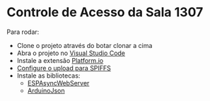 # Controle de Acesso da Sala 1307

Para rodar:
- Clone o projeto através do botar clonar a cima
- Abra o projeto no [Visual Studio Code](https://code.visualstudio.com/download)
- Instale a extensão [Platform.io](https://docs.platformio.org/en/latest/integration/ide/vscode.html)
- [Configure o upload para SPIFFS](https://randomnerdtutorials.com/esp32-vs-code-platformio-spiffs) 
- Instale as bibliotecas:
  - [ESPAsyncWebServer](https://randomnerdtutorials.com/esp32-web-server-spiffs-spi-flash-file-system/)
  - [ArduinoJson](https://arduinojson.org/v6/doc/installation)
